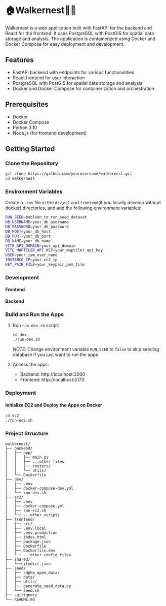 # 🏠Walkernest🚶‍♀️

Walkernest is a web application built with FastAPI for the backend and React for the frontend. It uses PostgreSQL with PostGIS for spatial data storage and analysis. The application is containerized using Docker and Docker Compose for easy deployment and development.

## Features

- FastAPI backend with endpoints for various functionalities
- React frontend for user interaction
- PostgreSQL with PostGIS for spatial data storage and analysis
- Docker and Docker Compose for containerization and orchestration

## Prerequisites

- Docker
- Docker Compose
- Python 3.10
- Node.js (for frontend development)

## Getting Started

### Clone the Repository

```sh
git clone https://github.com/yourusername/walkernest.git
cd walkernest
```

### Environment Variables

Create a `.env` file in the `dev`,`ec2` and `frontend`(if you locally develop without docker) directories, and add the following environment variables:

```sh
RUN_SEED=boolean_to_run_seed_dataset
DB_USERNAME=your_db_username
DB_PASSWORD=your_db_password
DB_HOST=your_db_host
DB_PORT=your_db_port
DB_NAME=your_db_name
VITE_API_DOMAIN=your_api_domain
VITE_MAPTILER_API_KEY=your_maptiler_api_key
USER=your_iam_user_name
INSTANCE_IP=your_ec2_ip
KEY_PAIR_FILE=your_keypair_pem_file
```

### Development

#### Frontend

#### Backend

### Build and Run the Apps

1. Run `run-dev.sh` script:

   ```sh
   cd dev
   ./run-dev.sh
   ```

   _NOTE_: Change environment variable `RUN_SEED` to `false` to skip seeding database if you just want to run the apps

2. Access the apps:
   - Backend: http://localhost:3000
   - Frontend: http://localhost:5173

### Deployment

#### Initialize EC2 and Deploy the Apps on Docker

```sh
cd ec2
./run-ec2.sh
```

### Project Structure

```
walkernest/
├── backend/
│   ├── app/
│   │   ├── main.py
│   │   ├── ...other files
│   │   ├── routers/
│   │   └── utils/
│   └── Dockerfile
├── dev/
│   ├── .env
│   ├── docker-compose-dev.yml
│   └── run-dev.sh
├── ec2/
│   ├── .env
│   ├── docker-compose.yml
│   ├── run-ec2.sh
│   └── ...other scripts
├── frontend/
│   ├── src/
│   ├── .env.local
│   ├── .env.production
│   ├── index.html
│   ├── package.json
│   ├── Dockerfile
│   ├── Dockerfile.dev
│   └── ...other config files
├── shared/
│   └──citydict.json
├── seed/
│   ├── cdphe_open_data/
│   ├── data/
│   ├── utils/
│   ├── generate_seed_data.py
│   └── seed.sh
├── .gitignore
└── README.md
```
